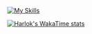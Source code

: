 [![My Skills](https://skillicons.dev/icons?i=py,cpp,c,js,asm)](https://skillicons.dev)

[![Harlok's WakaTime stats](https://github-readme-stats.vercel.app/api/wakatimeHandlePCIe=ffflabs)](https://github.com/anuraghazra/github-readme-stats)

